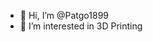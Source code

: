 - 👋 Hi, I’m @Patgo1899
- 👀 I’m interested in 3D Printing


<!---
Patgo1899/Patgo1899 is a ✨ special ✨ repository because its `README.md` (this file) appears on your GitHub profile.
You can click the Preview link to take a look at your changes.
--->
